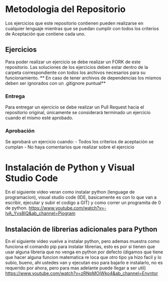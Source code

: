# Metodologia del Repositorio

Los ejercicios que este repositorio contienen pueden realizarse en cualquier lenguaje
mientras que se puedan cumplir con todos los criterios de Aceptación que contiene cada uno.

## Ejercicios

Para poder realizar un ejercicio se debe realizar un FORK de este repositorio. 
Las soluciones de los ejercicios deben estar dentro de la carpeta correspondiente con todos los archivos necesarios para su funcionamiento.
** En caso de tener archivos de dependencias los mismos deben ser ignorados con un .gitignore puntual**

### Entrega

Para entregar un ejercicio se debe realizar un Pull Request hacia el repositorio original, únicamente se considerará terminado un ejercicio cuando el mismo esté aprobado.

### Aprobación

Se aprobará un ejercicio cuando:
    - Todos los criterios de aceptación se cumplan
    - No haya comentarios que realizar sobre el ejercicio



# Instalación de Python y Visual Studio Code

En el siguiente video veran como instalar python (lenguage de programacion), visual studio code (IDE, basicamente es con lo que van a escribir, ejecutar y subir el codigo a GIT) y como correr un programita de 0 de python.
https://www.youtube.com/watch?v=-IyA_Yvs8IQ&ab_channel=Piogram

## Instalación de librerias adicionales para Python

En el siguiente video vuelve a instalar python, pero ademas muestra como funciona el comando pip para instalar librerias, esto es por si tienen que usar alguna libreria que no venga en python por defecto (digamos que tiene que hacer alguna funcion matematica re loca que otro tipo ya hizo facil y lo subio, bueno, ahi ustedes van y ejecutan eso para bajarlo e instalarlo, no es requerido por ahora, pero para mas adelante puede llegar a ser util)
https://www.youtube.com/watch?v=zRNpMOjWko4&ab_channel=Envntor
